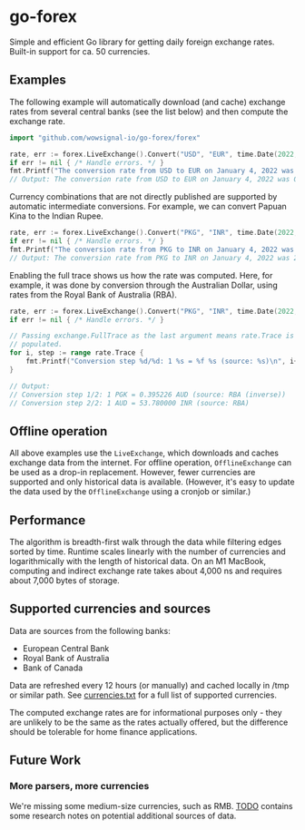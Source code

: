 # go-forex

Simple and efficient Go library for getting daily foreign exchange rates.
Built-in support for ca. 50 currencies.

## Examples

The following example will automatically download (and cache) exchange rates
from several central banks (see the list below) and then compute the exchange
rate.

```go
import "github.com/wowsignal-io/go-forex/forex"

rate, err := forex.LiveExchange().Convert("USD", "EUR", time.Date(2022, time.January, 4, 0, 0, 0, 0, time.UTC))
if err != nil { /* Handle errors. */ }
fmt.Printf("The conversion rate from USD to EUR on January 4, 2022 was %f\n", rate.Rate)
// Output: The conversion rate from USD to EUR on January 4, 2022 was 0.886603.
```

Currency combinations that are not directly published are supported by automatic
intermediate conversions. For example, we can convert Papuan Kina to the Indian
Rupee.

```go
rate, err := forex.LiveExchange().Convert("PKG", "INR", time.Date(2022, time.January, 4, 0, 0, 0, 0, time.UTC))
if err != nil { /* Handle errors. */ }
fmt.Printf("The conversion rate from PKG to INR on January 4, 2022 was %f\n", rate.Rate)
// Output: The conversion rate from PKG to INR on January 4, 2022 was 21.255237.
```

Enabling the full trace shows us how the rate was computed. Here, for example,
it was done by conversion through the Australian Dollar, using rates from the
Royal Bank of Australia (RBA).

```go
rate, err := forex.LiveExchange().Convert("PKG", "INR", time.Date(2022, time.January, 4, 0, 0, 0, 0, time.UTC), exchange.FullTrace)
if err != nil { /* Handle errors. */ }

// Passing exchange.FullTrace as the last argument means rate.Trace is now
// populated.
for i, step := range rate.Trace {
    fmt.Printf("Conversion step %d/%d: 1 %s = %f %s (source: %s)\n", i+1, len(rate.Trace), step.From, step.Rate, step.To, step.Info)
}

// Output:
// Conversion step 1/2: 1 PGK = 0.395226 AUD (source: RBA (inverse))
// Conversion step 2/2: 1 AUD = 53.780000 INR (source: RBA)
```

## Offline operation

All above examples use the `LiveExchange`, which downloads and caches exchange
data from the internet. For offline operation, `OfflineExchange` can be used as
a drop-in replacement. However, fewer currencies are supported and only
historical data is available. (However, it's easy to update the data used by the
`OfflineExchange` using a cronjob or similar.)

## Performance

The algorithm is breadth-first walk through the data while filtering edges
sorted by time. Runtime scales linearly with the number of currencies and
logarithmically with the length of historical data. On an M1 MacBook, computing
and indirect exchange rate takes about 4,000 ns and requires about 7,000 bytes
of storage.

## Supported currencies and sources

Data are sources from the following banks:

* European Central Bank
* Royal Bank of Australia
* Bank of Canada

Data are refreshed every 12 hours (or manually) and cached locally in /tmp or
similar path. See [currencies.txt](forex/currencies.txt) for a full list of
supported currencies.

The computed exchange rates are for informational purposes only - they are
unlikely to be the same as the rates actually offered, but the difference should
be tolerable for home finance applications.

## Future Work

### More parsers, more currencies

We're missing some medium-size currencies, such as RMB. [TODO](forex/TODO)
contains some research notes on potential additional sources of data.
